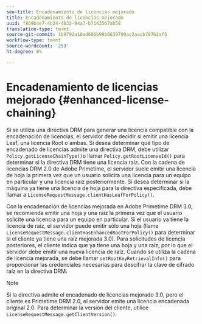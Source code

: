 ```yaml
---
seo-title: Encadenamiento de licencias mejorado
title: Encadenamiento de licencias mejorado
uuid: f869b4e7-4b24-4832-94a7-b7143567ab58
translation-type: tm+mt
source-git-commit: 1b9792a10ad606b99b6639799ac2aacb707b2af5
workflow-type: tm+mt
source-wordcount: '253'
ht-degree: 0%

---
```



# Encadenamiento de licencias mejorado {#enhanced-license-chaining}

Si se utiliza una directiva DRM para generar una licencia compatible con la encadenación de licencias, el servidor debe decidir si emitir una licencia Leaf, una licencia Root o ambas. Si desea determinar qué tipo de encadenado de licencias admite una directiva DRM, debe utilizar `Policy.getLicenseChainType()`o llamar `Policy.getRootLicenseId()` para determinar si la directiva DRM tiene una licencia raíz. Con la cadena de licencias DRM 2.0 de Adobe Primetime, el servidor suele emitir una licencia de hoja la primera vez que un usuario solicita una licencia para un equipo en particular y una licencia raíz posteriormente. Si desea determinar si la máquina ya tiene una licencia de hoja para la directiva especificada, debe llamar a `LicenseRequestMessage.clientHasLeafForPolicy()`.

Con la encadenación de licencias mejorada en Adobe Primetime DRM 3.0, se recomienda emitir una hoja y una raíz la primera vez que el usuario solicite una licencia para un equipo en particular. Si el usuario ya tiene la licencia de raíz, el servidor puede emitir sólo una hoja (llame `LicenseRequestMessage.clientHasEnhancedRootForPolicy()` para determinar si el cliente ya tiene una raíz mejorada 3.0). Para solicitudes de licencia posteriores, el cliente indica que ya tiene una hoja y una raíz, por lo que el servidor debe emitir una nueva licencia de raíz. Cuando se utiliza la cadena de licencia mejorada, se debe llamar `setRootKeyRetrievalInfo()` para proporcionar las credenciales necesarias para descifrar la clave de cifrado raíz en la directiva DRM.

>[!NOTE]
>
>Si la directiva admite el encadenado de licencias mejorado 3.0, pero el cliente es Primetime DRM 2.0, el servidor emite una licencia encadenada original 2.0. Para determinar la versión del cliente, utilice `LicenseRequestMessage.getClientVersion()`.

